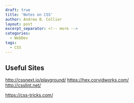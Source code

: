 ```yaml
---
draft: true
title: 'Notes on CSS'
author: Andrew B. Collier
layout: post
excerpt_separator: <!-- more -->
categories:
  - WebDev
tags:
  - CSS
---
```

<!-- more -->

## Useful Sites

http://cssnext.io/playground/
https://hex.corvidworks.com/
http://csslint.net/

https://css-tricks.com/